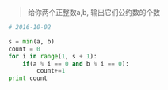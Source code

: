 >  给你两个正整数a,b,  输出它们公约数的个数

``` python
# 2016-10-02

s = min(a, b)
count = 0
for i in range(1, s + 1):
    if(a % i == 0 and b % i == 0):
        count+=1
print count
```
